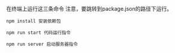 在终端上运行这三条命令
注意，要跳转到package.json的路径下运行。

```
npm install 安装依赖包

npm run start 代码运行指令

npm run server 启动服务器指令
```